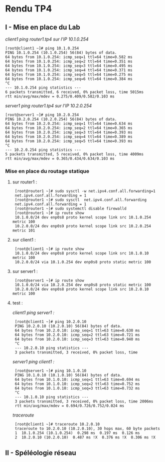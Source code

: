 # Rendu TP4

## I - Mise en place du Lab

_client1 ping router1.tp4 sur l'IP 10.1.0.254_

    [root@client1 ~]# ping 10.1.0.254
    PING 10.1.0.254 (10.1.0.254) 56(84) bytes of data.
    64 bytes from 10.1.0.254: icmp_seq=1 ttl=64 time=0.582 ms
    64 bytes from 10.1.0.254: icmp_seq=2 ttl=64 time=0.351 ms
    64 bytes from 10.1.0.254: icmp_seq=3 ttl=64 time=0.495 ms
    64 bytes from 10.1.0.254: icmp_seq=4 ttl=64 time=0.371 ms
    64 bytes from 10.1.0.254: icmp_seq=5 ttl=64 time=0.275 ms
    64 bytes from 10.1.0.254: icmp_seq=6 ttl=64 time=0.384 ms
    ^C
    --- 10.1.0.254 ping statistics ---
    6 packets transmitted, 6 received, 0% packet loss, time 5015ms
    rtt min/avg/max/mdev = 0.275/0.409/0.582/0.103 ms

_server1 ping router1.tp4 sur l'IP 10.2.0.254_

    [root@server1 ~]# ping 10.2.0.254
    PING 10.2.0.254 (10.2.0.254) 56(84) bytes of data.
    64 bytes from 10.2.0.254: icmp_seq=1 ttl=64 time=0.634 ms
    64 bytes from 10.2.0.254: icmp_seq=2 ttl=64 time=0.365 ms
    64 bytes from 10.2.0.254: icmp_seq=3 ttl=64 time=0.393 ms
    64 bytes from 10.2.0.254: icmp_seq=4 ttl=64 time=0.389 ms
    64 bytes from 10.2.0.254: icmp_seq=5 ttl=64 time=0.393 ms
    ^C
    --- 10.2.0.254 ping statistics ---
    5 packets transmitted, 5 received, 0% packet loss, time 4009ms
    rtt min/avg/max/mdev = 0.365/0.434/0.634/0.103 ms

### Mise en place du routage statique

1. sur router1 :  

        [root@router1 ~]# sudo sysctl -w net.ipv4.conf.all.forwarding=1
        net.ipv4.conf.all.forwarding = 1
        [root@router1 ~]# sudo sysctl  net.ipv4.conf.all.forwarding
        net.ipv4.conf.all.forwarding = 1
        [root@router1 ~]# sudo systemctl disable firewalld
        [root@router1 ~]# ip route show
        10.1.0.0/24 dev enp0s8 proto kernel scope link src 10.1.0.254 metric 100
        10.2.0.0/24 dev enp0s9 proto kernel scope link src 10.2.0.254 metric 101

2. sur client1 :  

        [root@client1 ~]# ip route show
        10.1.0.0/24 dev enp0s8 proto kernel scope link src 10.1.0.10 metric 100
        10.2.0.0/24 via 10.1.0.254 dev enp0s8 proto static metric 100

3. sur server1 :

        [root@server1 ~]# ip route show
        10.1.0.0/24 via 10.2.0.254 dev enp0s8 proto static metric 100
        10.2.0.0/24 dev enp0s8 proto kernel scope link src 10.2.0.10 metric 100

4. test :

    _client1 ping server1 :_  

        [root@client1 ~]# ping 10.2.0.10
        PING 10.2.0.10 (10.2.0.10) 56(84) bytes of data.
        64 bytes from 10.2.0.10: icmp_seq=1 ttl=63 time=0.630 ms
        64 bytes from 10.2.0.10: icmp_seq=2 ttl=63 time=0.721 ms
        64 bytes from 10.2.0.10: icmp_seq=3 ttl=63 time=0.940 ms
        ^C
        --- 10.2.0.10 ping statistics ---
        3 packets transmitted, 3 received, 0% packet loss, time

    _server1 ping client1 :_  

        [root@server1 ~]# ping 10.1.0.10
        PING 10.1.0.10 (10.1.0.10) 56(84) bytes of data.
        64 bytes from 10.1.0.10: icmp_seq=1 ttl=63 time=0.694 ms
        64 bytes from 10.1.0.10: icmp_seq=2 ttl=63 time=0.752 ms
        64 bytes from 10.1.0.10: icmp_seq=3 ttl=63 time=0.732 ms
        ^C
        --- 10.1.0.10 ping statistics ---
        3 packets transmitted, 3 received, 0% packet loss, time 2006ms
        rtt min/avg/max/mdev = 0.694/0.726/0.752/0.024 ms

    _traceroute_

        [root@client1 ~]# traceroute 10.2.0.10
        traceroute to 10.2.0.10 (10.2.0.10), 30 hops max, 60 byte packets
        1  10.1.0.254 (10.1.0.254)  0.298 ms  0.197 ms  0.126 ms
        2  10.2.0.10 (10.2.0.10)  0.487 ms !X  0.376 ms !X  0.306 ms !X

## II - Spéléologie réseau

